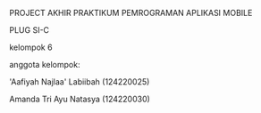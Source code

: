 PROJECT AKHIR PRAKTIKUM PEMROGRAMAN APLIKASI MOBILE

PLUG SI-C

kelompok 6 

anggota kelompok:

'Aafiyah Najlaa' Labiibah (124220025)

Amanda Tri Ayu Natasya (124220030)
